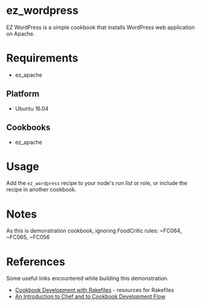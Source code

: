 ez_wordpress
============

EZ WordPress is a simple cookbook that installs WordPress web application on Apache.


Requirements
============

* ez_apache

Platform
--------

* Ubuntu 16.04

Cookbooks
---------

* ez_apache


Usage
=====

Add the `ez_wordpress` recipe to your node's run list or role, or include the recipe in another cookbook.

Notes
==========
As this is demonstration cookbook, ignoring FoodCritic rules: ~FC064, ~FC065, ~FC056

References
==========

Some useful links encountered while building this demonstration.

* [Cookbook Development with Rakefiles](http://hedge-ops.com/cookbook-development-with-rakefile/) - resources for Rakefiles
* [An Introduction to Chef and to Cookbook Development Flow](https://www.infoq.com/articles/introduction-chef-development-process)
